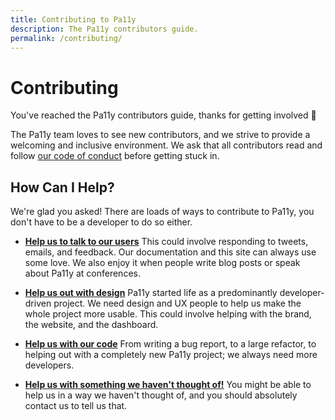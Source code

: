 ```yaml
---
title: Contributing to Pa11y
description: The Pa11y contributors guide.
permalink: /contributing/
---
```



# Contributing

You've reached the Pa11y contributors guide, thanks for getting involved :tada:

The Pa11y team loves to see new contributors, and we strive to provide a welcoming and inclusive environment. We ask that all contributors read and follow [our code of conduct][code-of-conduct] before getting stuck in.


## How Can I Help?

We're glad you asked! There are loads of ways to contribute to Pa11y, you don't have to be a developer to do so either.

  - **[Help us to talk to our users][communications]**
    This could involve responding to tweets, emails, and feedback. Our documentation and this site can always use some love. We also enjoy it when people write blog posts or speak about Pa11y at conferences.

  - **[Help us out with design][designers]**
    Pa11y started life as a predominantly developer-driven project. We need design and UX people to help us make the whole project more usable. This could involve helping with the brand, the website, and the dashboard.

  - **[Help us with our code][developers]**
    From writing a bug report, to a large refactor, to helping out with a completely new Pa11y project; we always need more developers.

  - **[Help us with something we haven't thought of!][contact]**
    You might be able to help us in a way we haven't thought of, and you should absolutely contact us to tell us that.



[code-of-conduct]: /contributing/code-of-conduct/
[communications]: /contributing/communications/
[contact]: /contact/
[designers]: /contributing/designers/
[developers]: /contributing/developers/

